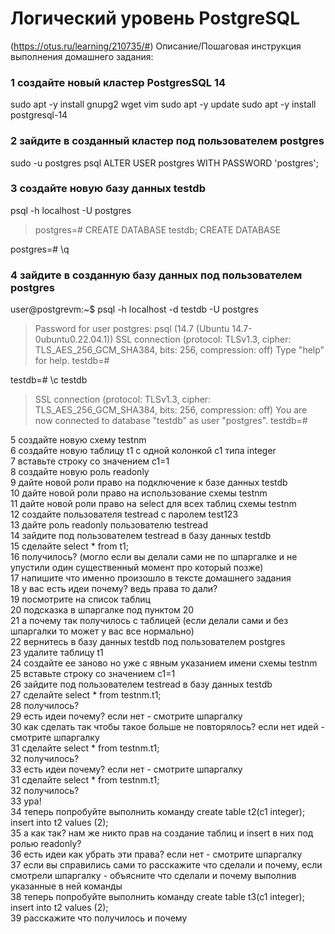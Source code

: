 # Логический уровень PostgreSQL
(https://otus.ru/learning/210735/#)
Описание/Пошаговая инструкция выполнения домашнего задания:

### 1 создайте новый кластер PostgresSQL 14  
sudo apt -y install gnupg2 wget vim
sudo apt -y update
sudo apt -y install postgresql-14
### 2 зайдите в созданный кластер под пользователем postgres  
sudo -u postgres psql
ALTER USER postgres WITH PASSWORD 'postgres';

### 3 создайте новую базу данных testdb  
psql -h localhost -U postgres
>postgres=# CREATE DATABASE testdb;
CREATE DATABASE

postgres=# \q


### 4 зайдите в созданную базу данных под пользователем postgres  
user@postgrevm:~$ psql -h localhost -d testdb -U postgres
>Password for user postgres:
psql (14.7 (Ubuntu 14.7-0ubuntu0.22.04.1))
SSL connection (protocol: TLSv1.3, cipher: TLS_AES_256_GCM_SHA384, bits: 256, compression: off)
Type "help" for help.
testdb=#

testdb=# \c testdb
>SSL connection (protocol: TLSv1.3, cipher: TLS_AES_256_GCM_SHA384, bits: 256, compression: off)
You are now connected to database "testdb" as user "postgres".
testdb=#

5 создайте новую схему testnm  
6 создайте новую таблицу t1 с одной колонкой c1 типа integer  
7 вставьте строку со значением c1=1  
8 создайте новую роль readonly  
9 дайте новой роли право на подключение к базе данных testdb  
10 дайте новой роли право на использование схемы testnm  
11 дайте новой роли право на select для всех таблиц схемы testnm  
12 создайте пользователя testread с паролем test123  
13 дайте роль readonly пользователю testread  
14 зайдите под пользователем testread в базу данных testdb  
15 сделайте select * from t1;  
16 получилось? (могло если вы делали сами не по шпаргалке и не упустили один существенный момент про который позже)  
17 напишите что именно произошло в тексте домашнего задания  
18 у вас есть идеи почему? ведь права то дали?  
19 посмотрите на список таблиц  
20 подсказка в шпаргалке под пунктом 20  
21 а почему так получилось с таблицей (если делали сами и без шпаргалки то может у вас все нормально)  
22 вернитесь в базу данных testdb под пользователем postgres  
23 удалите таблицу t1  
24 создайте ее заново но уже с явным указанием имени схемы testnm  
25 вставьте строку со значением c1=1  
26 зайдите под пользователем testread в базу данных testdb  
27 сделайте select * from testnm.t1;  
28 получилось?  
29 есть идеи почему? если нет - смотрите шпаргалку  
30 как сделать так чтобы такое больше не повторялось? если нет идей - смотрите шпаргалку  
31 сделайте select * from testnm.t1;  
32 получилось?  
33 есть идеи почему? если нет - смотрите шпаргалку  
31 сделайте select * from testnm.t1;  
32 получилось?  
33 ура!  
34 теперь попробуйте выполнить команду create table t2(c1 integer); insert into t2 values (2);  
35 а как так? нам же никто прав на создание таблиц и insert в них под ролью readonly?  
36 есть идеи как убрать эти права? если нет - смотрите шпаргалку  
37 если вы справились сами то расскажите что сделали и почему, если смотрели шпаргалку - объясните что сделали и почему выполнив указанные в ней команды  
38 теперь попробуйте выполнить команду create table t3(c1 integer); insert into t2 values (2);  
39 расскажите что получилось и почему
<!--stackedit_data:
eyJoaXN0b3J5IjpbMTk2NzcyODU4NSwtMTE1MzY5MDQxNV19
-->